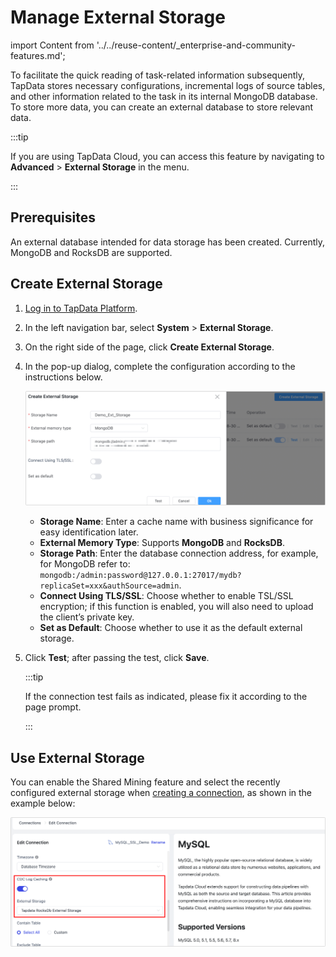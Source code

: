 # Manage External Storage
import Content from '../../reuse-content/_enterprise-and-community-features.md';

<Content />

To facilitate the quick reading of task-related information subsequently, TapData stores necessary configurations, incremental logs of source tables, and other information related to the task in its internal MongoDB database. To store more data, you can create an external database to store relevant data.

:::tip

If you are using TapData Cloud, you can access this feature by navigating to **Advanced** > **External Storage** in the menu.

:::

## Prerequisites

An external database intended for data storage has been created. Currently, MongoDB and RocksDB are supported.

## Create External Storage

1. [Log in to TapData Platform](../log-in.md).

2. In the left navigation bar, select **System** > **External Storage**.

3. On the right side of the page, click **Create External Storage**.

4. In the pop-up dialog, complete the configuration according to the instructions below.

   ![Create External Storage](../../images/create_external_storage_cn.png)

   * **Storage Name**: Enter a cache name with business significance for easy identification later.
   * **External Memory Type**: Supports **MongoDB** and **RocksDB**.
   * **Storage Path**: Enter the database connection address, for example, for MongoDB refer to: `mongodb:/admin:password@127.0.0.1:27017/mydb?replicaSet=xxx&authSource=admin`.
   * **Connect Using TLS/SSL**: Choose whether to enable TSL/SSL encryption; if this function is enabled, you will also need to upload the client’s private key.
   * **Set as Default**: Choose whether to use it as the default external storage.

5. Click **Test**; after passing the test, click **Save**.

   :::tip

   If the connection test fails as indicated, please fix it according to the page prompt.

   :::

## Use External Storage

You can enable the Shared Mining feature and select the recently configured external storage when [creating a connection](../../connectors/README.md), as shown in the example below:

![Select External Storage](../../images/select_external_storage.png)